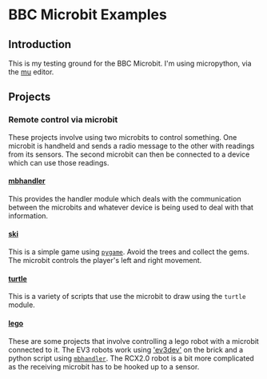 # BBC Microbit Examples

## Introduction

This is my testing ground for the BBC Microbit.
I'm using micropython, via the [mu](https://github.com/ntoll/mu)
editor.

## Projects

### Remote control via microbit

These projects involve using two microbits to control something.  One
microbit is handheld and sends a radio message to the other with
readings from its sensors.  The second microbit can then be connected
to a device which can use those readings.


#### [mbhandler](mbhandler/)

This provides the handler module which deals with the communication
between the microbits and whatever device is being used to deal with
that information.

#### [ski](ski/)

This is a simple game using [`pygame`](http://www.pygame.org/).  Avoid
the trees and collect the gems.  The microbit controls the player's
left and right movement.

#### [turtle](turtle/)

This is a variety of scripts that use the microbit to draw using the
`turtle` module.

#### [lego](lego/)

These are some projects that involve controlling a lego robot with a
microbit connected to it.  The EV3 robots work using
['ev3dev'](http://www.ev3dev.org/) on the brick and a python script
using [`mbhandler`](mbhandler).  The RCX2.0 robot is a bit more
complicated as the receiving microbit has to be hooked up to a sensor.
